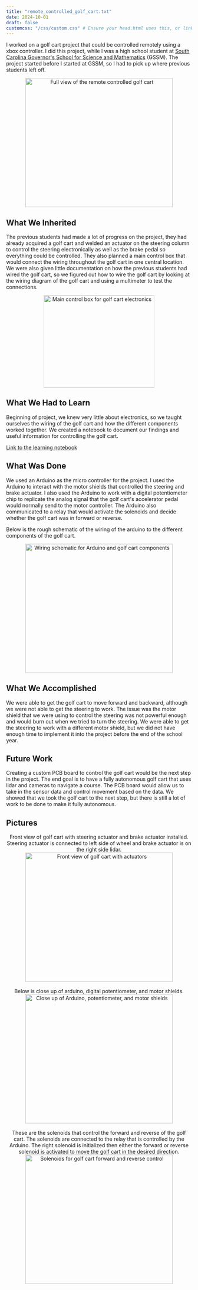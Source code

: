 ```yaml
---
title: "remote_controlled_golf_cart.txt"
date: 2024-10-01
draft: false
customcss: "/css/custom.css" # Ensure your head.html uses this, or link custom.css directly
---
```


I worked on a golf cart project that could be controlled remotely using a xbox controller. I did this project, while I was a high school student at [South Carolina Governor's School for Science and Mathematics](https://www.scgssm.org/) (GSSM). The project started before I started at GSSM, so I had to pick up where previous students left off.

<div align="center"> <img src="/images/golfcart/full_golfcart.jpg" alt="Full view of the remote controlled golf cart" width="400" height="350">
</div>

## What We Inherited

The previous students had made a lot of progress on the project, they had already acquired a golf cart and welded an actuator on the steering column to control the steering electronically as well as the brake pedal so everything could be controlled. They also planned a main control box that would connect the wiring throughout the golf cart in one central location. We were also given little documentation on how the previous students had wired the golf cart, so we figured out how to wire the golf cart by looking at the wiring diagram of the golf cart and using a multimeter to test the connections.

<div align="center"> <img src="/images/golfcart/mother_box.jpg" alt="Main control box for golf cart electronics" width="300" height="250">
</div>

## What We Had to Learn

Beginning of project, we knew very little about electronics, so we taught ourselves the wiring of the golf cart and how the different components worked together. We created a notebook to document our findings and useful information for controlling the golf cart.

[Link to the learning notebook](https://docs.google.com/document/d/1cRf5sPQzyxRte2nKm2wTEJMhRPuGPrmT7tP-VwHH7v0/edit?usp=sharing)

## What Was Done

We used an Arduino as the micro controller for the project. I used the Arduino to interact with the motor shields that controlled the steering and brake actuator. I also used the Arduino to work with a digital potentiometer chip to replicate the analog signal that the golf cart's accelerator pedal would normally send to the motor controller. The Arduino also communicated to a relay that would activate the solenoids and decide whether the golf cart was in forward or reverse.

Below is the rough schematic of the wiring of the arduino to the different components of the golf cart.

<div align="center"> <img src="/images/golfcart/schematic.jpeg" alt="Wiring schematic for Arduino and golf cart components" width="400" height="350">
</div>

## What We Accomplished

We were able to get the golf cart to move forward and backward, although we were not able to get the steering to work. The issue was the motor shield that we were using to control the steering was not powerful enough and would burn out when we tried to turn the steering. We were able to get the steering to work with a different motor shield, but we did not have enough time to implement it into the project before the end of the school year.

## Future Work

Creating a custom PCB board to control the golf cart would be the next step in the project. The end goal is to have a fully autonomous golf cart that uses lidar and cameras to navigate a course. The PCB board would allow us to take in the sensor data and control movement based on the data. We showed that we took the golf cart to the next step, but there is still a lot of work to be done to make it fully autonomous.

## Pictures

<div align="center">
    Front view of golf cart with steering actuator and brake actuator installed.
    Steering actuator is connected to left side of wheel and brake actuator is on the right side lidar.
    <br> <img src="/images/golfcart/front_golf.jpeg" alt="Front view of golf cart with actuators" width="400" height="350">
    </div>

<br>
<div align="center">
    Below is close up of arduino, digital potentiometer, and motor shields.
    <br> <img src="/images/golfcart/board.jpeg" alt="Close up of Arduino, potentiometer, and motor shields" width="400" height="350">
</div>

<br>
<div align="center">
    These are the solenoids that control the forward and reverse of the golf cart. The solenoids are connected to the relay that is controlled by the Arduino. The right solenoid is initialized then either the forward or reverse solenoid is activated to move the golf cart in the desired direction.
    <br> <img src="/images/golfcart/solinoids.jpg" alt="Solenoids for golf cart forward and reverse control" width="400" height="350">
</div>